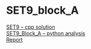 # SET9_block_A
[SET9 – cpp solution](https://github.com/krevetka-is-afk/SET9_block_A/tree/main/SET9)  
[SET9_Block_A – python analysis](https://github.com/krevetka-is-afk/SET9_block_A/tree/main/SET9_Block_A)  
[Report](https://github.com/krevetka-is-afk/SET9_block_A/blob/main/Block%20A.pdf) 